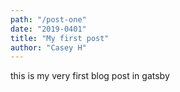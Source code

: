 ```yaml
---
path: "/post-one"
date: "2019-0401"
title: "My first post"
author: "Casey H"
---
```


this is my very first blog post in gatsby
